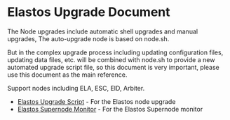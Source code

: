 # Elastos Upgrade Document

The Node upgrades include automatic shell upgrades and manual upgrades, The auto-upgrade node is based on node.sh.

But in the complex upgrade process including updating configuration files, updating data files, etc. will be combined with node.sh to provide a new automated upgrade script file, so this document is very important, please use this document as the main reference.

Support nodes including ELA, ESC, EID, Arbiter.

- [Elastos Upgrade Script](https://github.com/elastos/Elastos.ELA.MiscTools/tree/master/docs) - For the Elastos node
  upgrade
- [Elastos Supernode Monitor](https://github.com/elastos/Elastos.ELA.Monitor) - For the Elastos Supernode monitor
